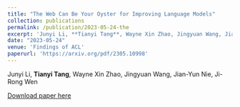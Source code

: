 ```yaml
---
title: "The Web Can Be Your Oyster for Improving Language Models"
collection: publications
permalink: /publication/2023-05-24-the
excerpt: 'Junyi Li, **Tianyi Tang**, Wayne Xin Zhao, Jingyuan Wang, Jian-Yun Nie, Ji-Rong Wen'
date: "2023-05-24"
venue: 'Findings of ACL'
paperurl: 'https://arxiv.org/pdf/2305.10998'
---
```

Junyi Li, **Tianyi Tang**, Wayne Xin Zhao, Jingyuan Wang, Jian-Yun Nie, Ji-Rong Wen

[Download paper here](https://arxiv.org/pdf/2305.10998)